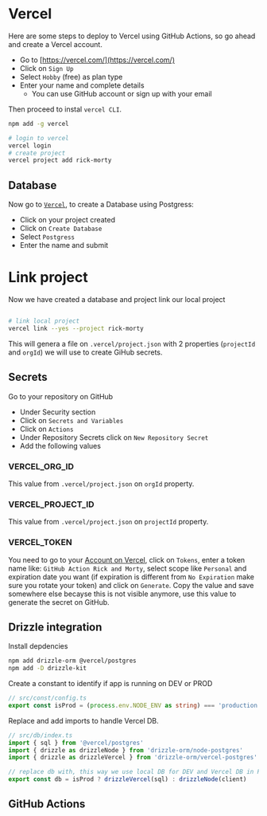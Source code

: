 # Vercel

Here are some steps to deploy to Vercel using GitHub Actions, so go ahead and create a Vercel account.

- Go to [https://vercel.com/](https://vercel.com/)
- Click on `Sign Up`
- Select `Hobby` (free) as plan type
- Enter your name and complete details
  - You can use GitHub account or sign up with your email

Then proceed to instal `vercel CLI`.

```bash
npm add -g vercel
```

```bash
# login to vercel
vercel login
# create project
vercel project add rick-morty
```

## Database

Now go to [`Vercel`](https://vercel.com/), to create a Database using Postgress:

- Click on your project created
- Click on `Create Database`
- Select `Postgress`
- Enter the name and submit

# Link project

Now we have created a database and project link our local project

```bash

# link local project
vercel link --yes --project rick-morty
```

This will genera a file on `.vercel/project.json` with 2 properties (`projectId` and `orgId`) we will use to create GiHub secrets.

## Secrets

Go to your repository on GitHub

- Under Security section
- Click on `Secrets and Variables`
- Click on `Actions`
- Under Repository Secrets click on `New Repository Secret`
- Add the following values

### VERCEL_ORG_ID

This value from `.vercel/project.json` on `orgId` property.

### VERCEL_PROJECT_ID

This value from `.vercel/project.json` on `projectId` property.

### VERCEL_TOKEN

You need to go to your [Account on Vercel](https://vercel.com/account), click on `Tokens`, enter a token name like: `GitHub Action Rick and Morty`, select scope like `Personal` and expiration date you want (if expiration is different from `No Expiration` make sure you rotate your token) and click on `Generate`.
Copy the value and save somewhere else becayse this is not visible anymore, use this value to generate the secret on GitHub.

## Drizzle integration

Install depdencies

```bash
npm add drizzle-orm @vercel/postgres
npm add -D drizzle-kit
```

Create a constant to identify if app is running on DEV or PROD

```typescript
// src/const/config.ts
export const isProd = (process.env.NODE_ENV as string) === 'production'
```

Replace and add imports to handle Vercel DB.

```typescript
// src/db/index.ts
import { sql } from '@vercel/postgres'
import { drizzle as drizzleNode } from 'drizzle-orm/node-postgres'
import { drizzle as drizzleVercel } from 'drizzle-orm/vercel-postgres'

// replace db with, this way we use local DB for DEV and Vercel DB in PROD
export const db = isProd ? drizzleVercel(sql) : drizzleNode(client)
```

## GitHub Actions
